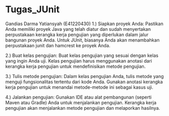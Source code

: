 # Tugas_JUnit
Gandias Darma Yatiansyah (E41220430)
1.) Siapkan proyek Anda:
Pastikan Anda memiliki proyek Java yang telah diatur dan sudah menyertakan perpustakaan kerangka kerja pengujian yang diperlukan dalam jalur bangunan proyek Anda. Untuk JUnit, biasanya Anda akan menambahkan perpustakaan junit dan hamcrest ke proyek Anda.

2.) Buat kelas pengujian:
Buat kelas pengujian yang sesuai dengan kelas yang ingin Anda uji. Kelas pengujian harus menggunakan anotasi dari kerangka kerja pengujian untuk mendefinisikan metode pengujian.

3.) Tulis metode pengujian:
Dalam kelas pengujian Anda, tulis metode yang menguji fungsionalitas tertentu dari kode Anda. Gunakan anotasi kerangka kerja pengujian untuk menandai metode-metode ini sebagai kasus uji.

4.) Jalankan pengujian:
Gunakan IDE atau alat pembangunan (seperti Maven atau Gradle) Anda untuk menjalankan pengujian. Kerangka kerja pengujian akan menjalankan metode pengujian dan melaporkan hasilnya.
